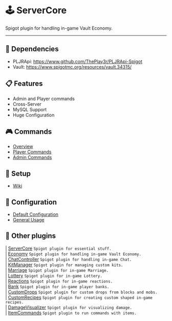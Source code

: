 # 🕹 ServerCore
Spigot plugin for handling in-game Vault Economy.

----

## 🔧 Dependencies
- PLJRApi: https://www.github.com/ThePlay3r/PLJRApi-Spigot
- Vault: https://www.spigotmc.org/resources/vault.34315/

## 📋 Features
- Admin and Player commands
- Cross-Server
- MySQL Support
- Huge Configuration

## 🎮 Commands
- [Overview](https://github.com/ThePlay3r/Economy/wiki/Commands-And-Permissions#overview)
- [Player Commands](https://github.com/ThePlay3r/Economy/wiki/Commands-And-Permissions#player-commands)
- [Admin Commands](https://github.com/ThePlay3r/Economy/wiki/Commands-And-Permissions#admin-commands)

## 🔎 Setup
- [Wiki](https://github.com/ThePlay3r/Economy/wiki)

## 📁 Configuration
- [Default Configuration](https://github.com/ThePlay3r/Economy/blob/master/src/main/resources/config.yml)
- [General Usage](https://github.com/ThePlay3r/PLJRApi/wiki#configuration)

## 📌 Other plugins
| [ServerCore](https://github.com/ThePlay3r/ServerCore) `Spigot plugin for essential stuff.` <br>
| [Economy](https://github.com/ThePlay3r/Economy) `Spigot plugin for handling in-game Vault Economy.` <br>
| [ChatController](https://github.com/ThePlay3r/ChatController) `Spigot plugin for handling in-game Chat.` <br>
| [KitManager](https://github.com/ThePlay3r/KitManager) `Spigot plugin for managing custom kits.` <br>
| [Marriage](https://github.com/ThePlay3r/Marriage) `Spigot plugin for in-game Marriage.` <br>
| [Lottery](https://github.com/ThePlay3r/Lottery) `Spigot plugin for in-game Lottery.` <br>
| [Reactions](https://github.com/ThePlay3r/Reactions) `Spigot plugin for in-game reactions.` <br>
| [Bank](https://github.com/ThePlay3r/Bank) `Spigot plugin for in-game player banks.` <br>
| [CustomDrops](https://github.com/ThePlay3r/CustomDrops) `Spigot plugin for custom drops from blocks and mobs.` <br>
| [CustomRecipes](https://github.com/ThePlay3r/CustomRecipes) `Spigot plugin for creating custom shaped in-game recipes.` <br>
| [DamageVisualizer](https://github.com/ThePlay3r/DamageVisualizer) `Spigot plugin for visualizing damage.` <br>
| [ItemCommands](https://github.com/ThePlay3r/ItemCommands) `Spigot plugin to run commands with items.` <br>

